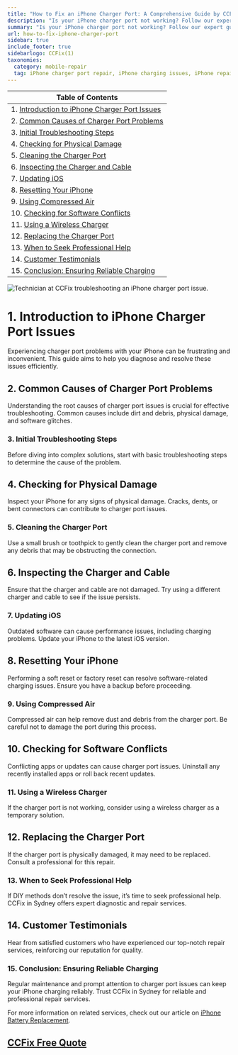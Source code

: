 ```yaml
---
title: "How to Fix an iPhone Charger Port: A Comprehensive Guide by CCFix"
description: "Is your iPhone charger port not working? Follow our expert guide to diagnose and fix common charger port issues. Visit CCFix in Sydney for professional assistance or get a free quote online!"
summary: "Is your iPhone charger port not working? Follow our expert guide to diagnose and fix common issues. Visit CCFix in Sydney for professional help or get a free quote online!"
url: how-to-fix-iphone-charger-port
sidebar: true
include_footer: true
sidebarlogo: CCFix(1)
taxonomies:
  category: mobile-repair
  tag: iPhone charger port repair, iPhone charging issues, iPhone repair, Sydney
---
```


| **Table of Contents**                                               |
|---------------------------------------------------------------------|
| 1. [Introduction to iPhone Charger Port Issues](#1-introduction-to-iphone-charger-port-issues) |
| 2. [Common Causes of Charger Port Problems](#2-common-causes-of-charger-port-problems) |
| 3. [Initial Troubleshooting Steps](#3-initial-troubleshooting-steps) |
| 4. [Checking for Physical Damage](#4-checking-for-physical-damage) |
| 5. [Cleaning the Charger Port](#5-cleaning-the-charger-port) |
| 6. [Inspecting the Charger and Cable](#6-inspecting-the-charger-and-cable) |
| 7. [Updating iOS](#7-updating-ios) |
| 8. [Resetting Your iPhone](#8-resetting-your-iphone) |
| 9. [Using Compressed Air](#9-using-compressed-air) |
| 10. [Checking for Software Conflicts](#10-checking-for-software-conflicts) |
| 11. [Using a Wireless Charger](#11-using-a-wireless-charger) |
| 12. [Replacing the Charger Port](#12-replacing-the-charger-port) |
| 13. [When to Seek Professional Help](#13-when-to-seek-professional-help) |
| 14. [Customer Testimonials](#14-customer-testimonials) |
| 15. [Conclusion: Ensuring Reliable Charging](#15-conclusion-ensuring-reliable-charging) |

![Technician at CCFix troubleshooting an iPhone charger port issue.](/images/ccfix-iphone-charger-port.webp "CCFix technician troubleshooting an iPhone charger port issue, showcasing expert repair services in a professional environment.")

# **1. Introduction to iPhone Charger Port Issues**
Experiencing charger port problems with your iPhone can be frustrating and inconvenient. This guide aims to help you diagnose and resolve these issues efficiently.

## **2. Common Causes of Charger Port Problems**
Understanding the root causes of charger port issues is crucial for effective troubleshooting. Common causes include dirt and debris, physical damage, and software glitches.

### **3. Initial Troubleshooting Steps**
Before diving into complex solutions, start with basic troubleshooting steps to determine the cause of the problem.

## **4. Checking for Physical Damage**
Inspect your iPhone for any signs of physical damage. Cracks, dents, or bent connectors can contribute to charger port issues.

### **5. Cleaning the Charger Port**
Use a small brush or toothpick to gently clean the charger port and remove any debris that may be obstructing the connection.

## **6. Inspecting the Charger and Cable**
Ensure that the charger and cable are not damaged. Try using a different charger and cable to see if the issue persists.

### **7. Updating iOS**
Outdated software can cause performance issues, including charging problems. Update your iPhone to the latest iOS version.

## **8. Resetting Your iPhone**
Performing a soft reset or factory reset can resolve software-related charging issues. Ensure you have a backup before proceeding.

### **9. Using Compressed Air**
Compressed air can help remove dust and debris from the charger port. Be careful not to damage the port during this process.

## **10. Checking for Software Conflicts**
Conflicting apps or updates can cause charger port issues. Uninstall any recently installed apps or roll back recent updates.

### **11. Using a Wireless Charger**
If the charger port is not working, consider using a wireless charger as a temporary solution.

## **12. Replacing the Charger Port**
If the charger port is physically damaged, it may need to be replaced. Consult a professional for this repair.

### **13. When to Seek Professional Help**
If DIY methods don’t resolve the issue, it’s time to seek professional help. CCFix in Sydney offers expert diagnostic and repair services.

## **14. Customer Testimonials**
Hear from satisfied customers who have experienced our top-notch repair services, reinforcing our reputation for quality.

### **15. Conclusion: Ensuring Reliable Charging**
Regular maintenance and prompt attention to charger port issues can keep your iPhone charging reliably. Trust CCFix in Sydney for reliable and professional repair services.


For more information on related services, check out our article on [iPhone Battery Replacement](https://ccfix.com.au/iphone-battery-repair).


 ## [CCFix Free Quote](https://form.jotform.com/241402975332857)
